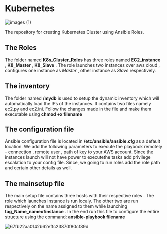 # Kubernetes


![images (1)](https://user-images.githubusercontent.com/71714243/111205849-b1b36700-85ed-11eb-936b-6c0cfec0b3e5.jpg)

The repository for creating Kubernetes Cluster using Ansible Roles. 


## The Roles
The folder named **K8s_Cluster_Roles** has three roles named **EC2_instance** , **K8_Master** , **K8_Slave** . The role launches two instances over aws cloud , configures one instance as _Master_ , other instance as _Slave_ respectively.

## The inventory
The folder named **/mydb** is used to setup the dynamic inventory which will automatically load the IPs of the instances. It contains two files namely ec2.py and ec2.ini. Follow the changes made in the file and make them executable using 
                                            **chmod +x filename**
                                            
## The configuration file
Ansible configuration file is located in **/etc/ansible/ansible.cfg** as a default location. We add the following parameters to execute the playbook remotely - connection , remote user , path of key to your AWS account. Since the instances launch will not have power to executethe tasks add privilege escalation to your config file. Since, we going to run roles add the role path and certain other details as well.

## The mainsetup file
The main setup file contains three hosts with their respective roles . The role which launches instance is run localy. The other two are run respectively on the name assigned to them while launching **tag_Name_nameofinstance** . In the end run this file to configure the entire structure using the command:
                                                                          **ansible-playbook filename**


![67fb22aa0142b62effc23870f80cf39d](https://user-images.githubusercontent.com/71714243/111205712-892b6d00-85ed-11eb-9c7b-3e97a1af880a.jpg)
